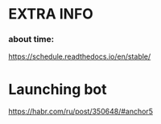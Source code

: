 # EXTRA INFO
### about time:
https://schedule.readthedocs.io/en/stable/

# Launching bot

https://habr.com/ru/post/350648/#anchor5

#
